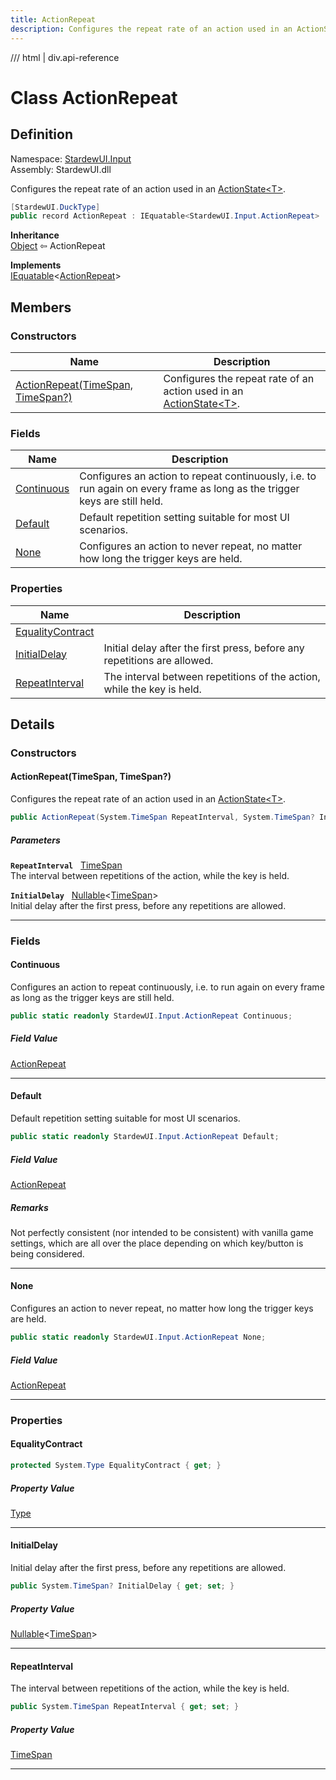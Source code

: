 ```yaml
---
title: ActionRepeat
description: Configures the repeat rate of an action used in an ActionState&lt;T&gt;.
---
```


<link rel="stylesheet" href="/StardewUI/stylesheets/reference.css" />

/// html | div.api-reference

# Class ActionRepeat

## Definition

<div class="api-definition" markdown>

Namespace: [StardewUI.Input](index.md)  
Assembly: StardewUI.dll  

</div>

Configures the repeat rate of an action used in an [ActionState&lt;T&gt;](actionstate-1.md).

```cs
[StardewUI.DuckType]
public record ActionRepeat : IEquatable<StardewUI.Input.ActionRepeat>
```

**Inheritance**  
[Object](https://learn.microsoft.com/en-us/dotnet/api/system.object) ⇦ ActionRepeat

**Implements**  
[IEquatable](https://learn.microsoft.com/en-us/dotnet/api/system.iequatable-1)<[ActionRepeat](actionrepeat.md)>

## Members

### Constructors

 | Name | Description |
| --- | --- |
| [ActionRepeat(TimeSpan, TimeSpan?)](#actionrepeattimespan-timespan) | Configures the repeat rate of an action used in an [ActionState&lt;T&gt;](actionstate-1.md). | 

### Fields

 | Name | Description |
| --- | --- |
| [Continuous](#continuous) | Configures an action to repeat continuously, i.e. to run again on every frame as long as the trigger keys are still held. | 
| [Default](#default) | Default repetition setting suitable for most UI scenarios. | 
| [None](#none) | Configures an action to never repeat, no matter how long the trigger keys are held. | 

### Properties

 | Name | Description |
| --- | --- |
| [EqualityContract](#equalitycontract) |  | 
| [InitialDelay](#initialdelay) | Initial delay after the first press, before any repetitions are allowed. | 
| [RepeatInterval](#repeatinterval) | The interval between repetitions of the action, while the key is held. | 

## Details

### Constructors

#### ActionRepeat(TimeSpan, TimeSpan?)

Configures the repeat rate of an action used in an [ActionState&lt;T&gt;](actionstate-1.md).

```cs
public ActionRepeat(System.TimeSpan RepeatInterval, System.TimeSpan? InitialDelay);
```

##### Parameters

**`RepeatInterval`** &nbsp; [TimeSpan](https://learn.microsoft.com/en-us/dotnet/api/system.timespan)  
The interval between repetitions of the action, while the key is held.

**`InitialDelay`** &nbsp; [Nullable](https://learn.microsoft.com/en-us/dotnet/api/system.nullable-1)<[TimeSpan](https://learn.microsoft.com/en-us/dotnet/api/system.timespan)>  
Initial delay after the first press, before any repetitions are allowed.

-----

### Fields

#### Continuous

Configures an action to repeat continuously, i.e. to run again on every frame as long as the trigger keys are still held.

```cs
public static readonly StardewUI.Input.ActionRepeat Continuous;
```

##### Field Value

[ActionRepeat](actionrepeat.md)

-----

#### Default

Default repetition setting suitable for most UI scenarios.

```cs
public static readonly StardewUI.Input.ActionRepeat Default;
```

##### Field Value

[ActionRepeat](actionrepeat.md)

##### Remarks

Not perfectly consistent (nor intended to be consistent) with vanilla game settings, which are all over the place depending on which key/button is being considered.

-----

#### None

Configures an action to never repeat, no matter how long the trigger keys are held.

```cs
public static readonly StardewUI.Input.ActionRepeat None;
```

##### Field Value

[ActionRepeat](actionrepeat.md)

-----

### Properties

#### EqualityContract



```cs
protected System.Type EqualityContract { get; }
```

##### Property Value

[Type](https://learn.microsoft.com/en-us/dotnet/api/system.type)

-----

#### InitialDelay

Initial delay after the first press, before any repetitions are allowed.

```cs
public System.TimeSpan? InitialDelay { get; set; }
```

##### Property Value

[Nullable](https://learn.microsoft.com/en-us/dotnet/api/system.nullable-1)<[TimeSpan](https://learn.microsoft.com/en-us/dotnet/api/system.timespan)>

-----

#### RepeatInterval

The interval between repetitions of the action, while the key is held.

```cs
public System.TimeSpan RepeatInterval { get; set; }
```

##### Property Value

[TimeSpan](https://learn.microsoft.com/en-us/dotnet/api/system.timespan)

-----

